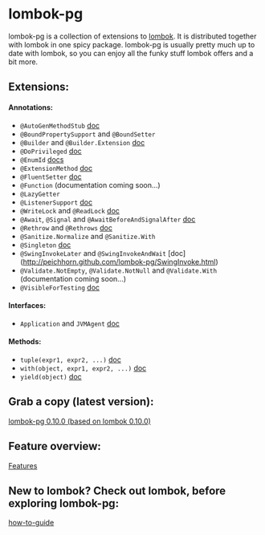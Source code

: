 # lombok-pg

lombok-pg is a collection of extensions to [lombok](https://github.com/rzwitserloot/lombok). It is distributed together with lombok in one spicy package. lombok-pg is usually pretty much up to date with lombok, so you can enjoy all the funky stuff lombok offers and a bit more.

## Extensions:

#### Annotations:

- `@AutoGenMethodStub` [doc](http://peichhorn.github.com/lombok-pg/AutoGenMethodStub.html)
- `@BoundPropertySupport` and `@BoundSetter` 
- `@Builder` and `@Builder.Extension` [doc](http://peichhorn.github.com/lombok-pg/Builder.html)
- `@DoPrivileged` [doc](http://peichhorn.github.com/lombok-pg/DoPrivileged.html)
- `@EnumId` [docs](http://peichhorn.github.com/lombok-pg/EnumId.html)
- `@ExtensionMethod` [doc](http://peichhorn.github.com/lombok-pg/ExtensionMethod.html)
- `@FluentSetter` [doc](http://peichhorn.github.com/lombok-pg/FluentSetter.html)
- `@Function` (documentation coming soon...)
- `@LazyGetter` 
- `@ListenerSupport` [doc](http://peichhorn.github.com/lombok-pg/ListenerSupport.html)
- `@WriteLock` and `@ReadLock` [doc](http://peichhorn.github.com/lombok-pg/Lock.html)
- `@Await`, `@Signal` and `@AwaitBeforeAndSignalAfter` [doc](http://peichhorn.github.com/lombok-pg/Condition.html)
- `@Rethrow` and `@Rethrows` [doc](http://peichhorn.github.com/lombok-pg/Rethrow.html)
- `@Sanitize.Normalize` and `@Sanitize.With`
- `@Singleton` [doc](http://peichhorn.github.com/lombok-pg/Singleton.html)
- `@SwingInvokeLater` and `@SwingInvokeAndWait` [doc] (http://peichhorn.github.com/lombok-pg/SwingInvoke.html)
- `@Validate.NotEmpty`, `@Validate.NotNull` and `@Validate.With` (documentation coming soon...)
- `@VisibleForTesting` [doc](http://peichhorn.github.com/lombok-pg/VisibleForTesting.html)

#### Interfaces:

- `Application` and `JVMAgent` [doc](http://peichhorn.github.com/lombok-pg/Entrypoint.html)

#### Methods:

- `tuple(expr1, expr2, ...)` [doc](http://peichhorn.github.com/lombok-pg/Tuple.html)
- `with(object, expr1, expr2, ...)` [doc](http://peichhorn.github.com/lombok-pg/With.html)
- `yield(object)` [doc](http://peichhorn.github.com/lombok-pg/Yield.html)

## Grab a copy (latest version):
[lombok-pg 0.10.0 (based on lombok 0.10.0)](http://cloud.github.com/downloads/peichhorn/lombok-pg/lombok-pg-0.10.0.jar)

## Feature overview:
[Features](http://peichhorn.github.com/lombok-pg/)

## New to lombok? Check out lombok, before exploring lombok-pg:
[how-to-guide](http://projectlombok.org/features/index.html)